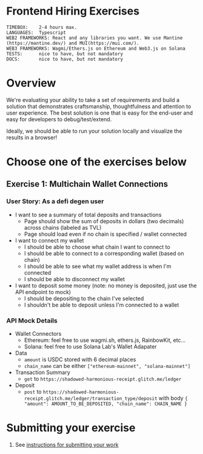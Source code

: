 # Frontend Hiring Exercises

```
TIMEBOX:    2-4 hours max.
LANGUAGES:  Typescript
WEB2 FRAMEWORKS: React and any libraries you want. We use Mantine (https://mantine.dev/) and MUI(https://mui.com/).
WEB3 FRAMEWORKS: Wagmi/Ethers.js on Ethereum and Web3.js on Solana
TESTS:      nice to have, but not mandatory
DOCS:       nice to have, but not mandatory
```

# Overview
We're evaluating your ability to take a set of requirements and build a solution that demonstrates craftsmanship, thoughtfulness and attention to user experience. The best solution is one that is easy for the end-user and easy for developers to debug/test/extend.

Ideally, we should be able to run your solution locally and visualize the results in a browser!

# Choose one of the exercises below

## Exercise 1: Multichain Wallet Connections
### User Story: As a defi degen user

* I want to see a summary of total deposits and transactions
  * Page should show the sum of deposits in dollars (two decimals) across chains (labeled as TVL)
  * Page should load even if no chain is specified / wallet connected
* I want to connect my wallet
  * I should be able to choose what chain I want to connect to
  * I should be able to connect to a corresponding wallet (based on chain)
  * I should be able to see what my wallet address is when I'm connected
  * I should be able to disconnect my wallet
* I want to deposit some money (note: no money is deposited, just use the API endpoint to mock)
  * I should be depositing to the chain I've selected
  * I shouldn't be able to deposit unless I'm connected to a wallet

### API Mock Details
* Wallet Connectors
  * Ethereum: feel free to use wagmi.sh, ethers.js, RainbowKit, etc...
  * Solana: feel free to use Solana Lab's Wallet Adapater
* Data
  * `amount` is USDC stored with 6 decimal places
  * `chain_name` can be either `["ethereum-mainnet", "solana-mainnet"]`
* Transaction Summary
  * `get` to `https://shadowed-harmonious-receipt.glitch.me/ledger`
* Deposit
  * `post` to `https://shadowed-harmonious-receipt.glitch.me/ledger/transaction_type/deposit` with body `{ "amount": AMOUNT_TO_BE_DEPOSITED, "chain_name": CHAIN_NAME }`


# Submitting your exercise

1. See [instructions for submitting your work](https://github.com/cega-fi/careers/blob/main/README.md#general-instructions)